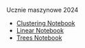 Ucznie maszynowe 2024

- [Clustering Notebook](https://github.com/Strus01/uczenie-maszynowe-2024/blob/da7e529ab0ed83535bbbc96145d5243f2e27cbce/04_Clustering/047Clustering_Exercises.ipynb)
- [Linear Notebook](https://github.com/Strus01/uczenie-maszynowe-2024/blob/2715b85090c0cfd218137d41fbdba31057bb901b/linear/025_Exercises.ipynb)
- [Trees Notebook](https://github.com/Strus01/uczenie-maszynowe-2024/blob/99590bf747be083ddeed43862842da90c8577879/trees/055Decision_trees_Exercises.ipynb)
